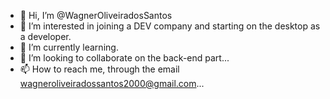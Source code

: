 - 👋 Hi, I’m @WagnerOliveiradosSantos
- 👀 I’m interested in joining a DEV company and starting on the desktop as a developer.
- 🌱 I’m currently learning.
- 💞️ I’m looking to collaborate on the back-end part...
- 📫 How to reach me, through the email wagneroliveiradossantos2000@gmail.com...

<!---
WagnerOliveiradosSantos/WagnerOliveiradosSantos is a ✨ special ✨ repository because its `README.md` (this file) appears on your GitHub profile.
You can click the Preview link to take a look at your changes.
--->
